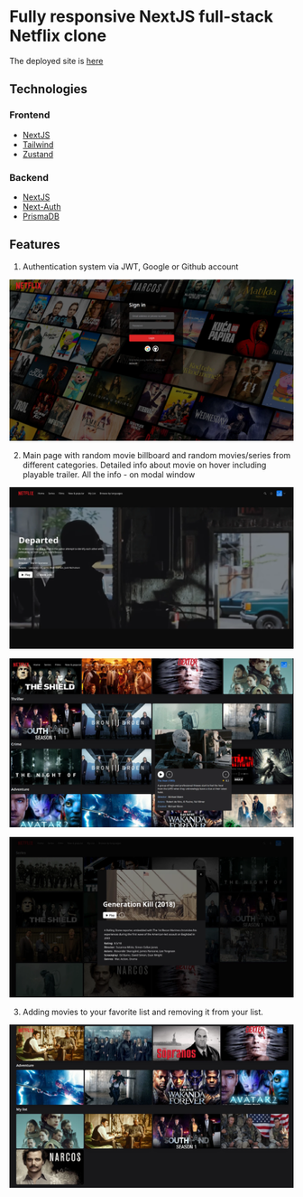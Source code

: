 # Fully responsive NextJS full-stack Netflix clone
The deployed site is [here](https://next-netflix-flutvi99l-boronilov-team.vercel.app/)

## Technologies

### Frontend
* [NextJS](https://nextjs.org/)
* [Tailwind](https://tailwindcss.com/)
* [Zustand](https://github.com/pmndrs/zustand)

### Backend
* [NextJS](https://nextjs.org/)
* [Next-Auth](https://next-auth.js.org/)
* [PrismaDB](https://www.prisma.io/)


## Features
1. Authentication system via JWT, Google or Github account

![Auth](https://raw.githubusercontent.com/aboronilov/next-netflix/main/public/screenshots/auth.webp)

2. Main page with random movie billboard and random movies/series from different categories. Detailed info about movie on hover including playable trailer. All the info - on modal window

![Main](https://raw.githubusercontent.com/aboronilov/next-netflix/main/public/screenshots/main.webp)
 
![Hover](https://raw.githubusercontent.com/aboronilov/next-netflix/main/public/screenshots/random_cat_hover.webp)

![Modal](https://raw.githubusercontent.com/aboronilov/next-netflix/main/public/screenshots/modal.webp)

3. Adding movies to your favorite list and removing it from your list. 

![Favorites](https://raw.githubusercontent.com/aboronilov/next-netflix/main/public/screenshots/favorites.webp)


